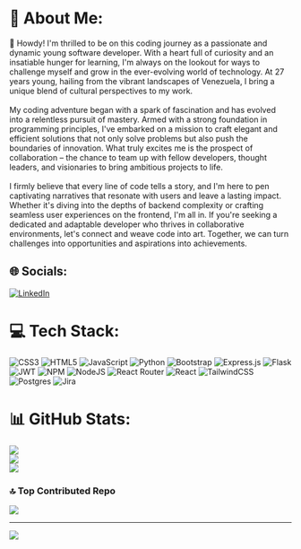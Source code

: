 # 💫 About Me:
👋 Howdy! I'm thrilled to be on this coding journey as a passionate and dynamic young software developer. With a heart full of curiosity and an insatiable hunger for learning, I'm always on the lookout for ways to challenge myself and grow in the ever-evolving world of technology. At 27 years young, hailing from the vibrant landscapes of Venezuela, I bring a unique blend of cultural perspectives to my work.<br><br>My coding adventure began with a spark of fascination and has evolved into a relentless pursuit of mastery. Armed with a strong foundation in programming principles, I've embarked on a mission to craft elegant and efficient solutions that not only solve problems but also push the boundaries of innovation. What truly excites me is the prospect of collaboration – the chance to team up with fellow developers, thought leaders, and visionaries to bring ambitious projects to life.<br><br>I firmly believe that every line of code tells a story, and I'm here to pen captivating narratives that resonate with users and leave a lasting impact. Whether it's diving into the depths of backend complexity or crafting seamless user experiences on the frontend, I'm all in. If you're seeking a dedicated and adaptable developer who thrives in collaborative environments, let's connect and weave code into art. Together, we can turn challenges into opportunities and aspirations into achievements.


## 🌐 Socials:
[![LinkedIn](https://img.shields.io/badge/LinkedIn-%230077B5.svg?logo=linkedin&logoColor=white)](https://linkedin.com/in/jzangarinim) 

# 💻 Tech Stack:
![CSS3](https://img.shields.io/badge/css3-%231572B6.svg?style=flat&logo=css3&logoColor=white) ![HTML5](https://img.shields.io/badge/html5-%23E34F26.svg?style=flat&logo=html5&logoColor=white) ![JavaScript](https://img.shields.io/badge/javascript-%23323330.svg?style=flat&logo=javascript&logoColor=%23F7DF1E) ![Python](https://img.shields.io/badge/python-3670A0?style=flat&logo=python&logoColor=ffdd54) ![Bootstrap](https://img.shields.io/badge/bootstrap-%23563D7C.svg?style=flat&logo=bootstrap&logoColor=white) ![Express.js](https://img.shields.io/badge/express.js-%23404d59.svg?style=flat&logo=express&logoColor=%2361DAFB) ![Flask](https://img.shields.io/badge/flask-%23000.svg?style=flat&logo=flask&logoColor=white) ![JWT](https://img.shields.io/badge/JWT-black?style=flat&logo=JSON%20web%20tokens) ![NPM](https://img.shields.io/badge/NPM-%23000000.svg?style=flat&logo=npm&logoColor=white) ![NodeJS](https://img.shields.io/badge/node.js-6DA55F?style=flat&logo=node.js&logoColor=white) ![React Router](https://img.shields.io/badge/React_Router-CA4245?style=flat&logo=react-router&logoColor=white) ![React](https://img.shields.io/badge/react-%2320232a.svg?style=flat&logo=react&logoColor=%2361DAFB) ![TailwindCSS](https://img.shields.io/badge/tailwindcss-%2338B2AC.svg?style=flat&logo=tailwind-css&logoColor=white) ![Postgres](https://img.shields.io/badge/postgres-%23316192.svg?style=flat&logo=postgresql&logoColor=white) ![Jira](https://img.shields.io/badge/jira-%230A0FFF.svg?style=flat&logo=jira&logoColor=white)
# 📊 GitHub Stats:
![](https://github-readme-stats.vercel.app/api?username=jzangarinim&theme=nightowl&hide_border=false&include_all_commits=true&count_private=true)<br/>
![](https://github-readme-streak-stats.herokuapp.com/?user=jzangarinim&theme=nightowl&hide_border=false)<br/>
![](https://github-readme-stats.vercel.app/api/top-langs/?username=jzangarinim&theme=nightowl&hide_border=false&include_all_commits=true&count_private=true&layout=compact)

### 🔝 Top Contributed Repo
![](https://github-contributor-stats.vercel.app/api?username=jzangarinim&limit=5&theme=dark&combine_all_yearly_contributions=true)

---
[![](https://visitcount.itsvg.in/api?id=jzangarinim&icon=0&color=6)](https://visitcount.itsvg.in)

<!-- Proudly created with GPRM ( https://gprm.itsvg.in ) -->